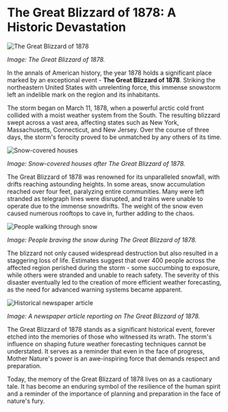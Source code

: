 # **The Great Blizzard of 1878: A Historic Devastation**

![The Great Blizzard of 1878](/img/1689873032109.png)

*Image: The Great Blizzard of 1878.*

In the annals of American history, the year 1878 holds a significant place marked by an exceptional event - **The Great Blizzard of 1878**. Striking the northeastern United States with unrelenting force, this immense snowstorm left an indelible mark on the region and its inhabitants.

The storm began on March 11, 1878, when a powerful arctic cold front collided with a moist weather system from the South. The resulting blizzard swept across a vast area, affecting states such as New York, Massachusetts, Connecticut, and New Jersey. Over the course of three days, the storm's ferocity proved to be unmatched by any others of its time.

![Snow-covered houses](/img/1689873039352.png)

*Image: Snow-covered houses after The Great Blizzard of 1878.*

The Great Blizzard of 1878 was renowned for its unparalleled snowfall, with drifts reaching astounding heights. In some areas, snow accumulation reached over four feet, paralyzing entire communities. Many were left stranded as telegraph lines were disrupted, and trains were unable to operate due to the immense snowdrifts. The weight of the snow even caused numerous rooftops to cave in, further adding to the chaos.

![People walking through snow](/img/1689873046367.png)

*Image: People braving the snow during The Great Blizzard of 1878.*

The blizzard not only caused widespread destruction but also resulted in a staggering loss of life. Estimates suggest that over 400 people across the affected region perished during the storm - some succumbing to exposure, while others were stranded and unable to reach safety. The severity of this disaster eventually led to the creation of more efficient weather forecasting, as the need for advanced warning systems became apparent.

![Historical newspaper article](/img/1689873053586.png)

*Image: A newspaper article reporting on The Great Blizzard of 1878.*

The Great Blizzard of 1878 stands as a significant historical event, forever etched into the memories of those who witnessed its wrath. The storm's influence on shaping future weather forecasting techniques cannot be understated. It serves as a reminder that even in the face of progress, Mother Nature's power is an awe-inspiring force that demands respect and preparation.

Today, the memory of the Great Blizzard of 1878 lives on as a cautionary tale. It has become an enduring symbol of the resilience of the human spirit and a reminder of the importance of planning and preparation in the face of nature's fury.